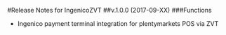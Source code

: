 #Release Notes for IngenicoZVT
##v.1.0.0 (2017-09-XX)
###Functions
- Ingenico payment terminal integration for plentymarkets POS via ZVT 
